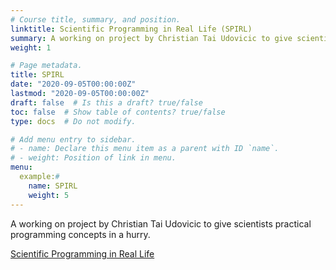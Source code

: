 ```yaml
---
# Course title, summary, and position.
linktitle: Scientific Programming in Real Life (SPIRL)
summary: A working on project by Christian Tai Udovicic to give scientists practical programming concepts in a hurry.
weight: 1

# Page metadata.
title: SPIRL
date: "2020-09-05T00:00:00Z"
lastmod: "2020-09-05T00:00:00Z"
draft: false  # Is this a draft? true/false
toc: false  # Show table of contents? true/false
type: docs  # Do not modify.

# Add menu entry to sidebar.
# - name: Declare this menu item as a parent with ID `name`.
# - weight: Position of link in menu.
menu:
  example:#
    name: SPIRL
    weight: 5
---
```


A working on project by Christian Tai Udovicic to give scientists practical programming concepts in a hurry.

[Scientific Programming in Real Life](https://cjtu.github.io/spirl/about.html)
